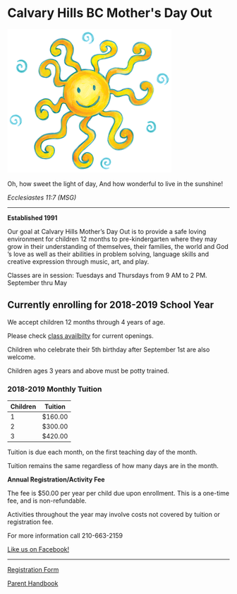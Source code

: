 # Calvary Hills BC Mother's Day Out
![](sun.png)

Oh, how sweet the light of day, 
And how wonderful to live in the sunshine!

*Ecclesiastes 11:7 (MSG)*

_____

**Established 1991**

Our goal at Calvary Hills Mother’s Day Out is to provide a safe loving environment for children 12 months to pre-kindergarten where they may grow in their understanding of themselves, their families, the world and God ’s love as well as their abilities in problem solving, language skills and creative expression through music, art, and play.

Classes are in session: Tuesdays and Thursdays from 9 AM to 2 PM. September thru May

## Currently enrolling for 2018-2019 School Year
We accept children 12 months through 4 years of age.

Please check [class availbilty](mdo_classes.md) for current openings.

Children who celebrate their 5th birthday after September 1st are also welcome.

Children ages 3 years and above must be potty trained.

### 2018-2019 Monthly Tuition

| Children | Tuition |
| ------- | ------ |
| 1   | $160.00 |
| 2  | $300.00 |
| 3  | $420.00 |

Tuition is due each month, on the first teaching day of the month.

Tuition remains the same regardless of how many days are in the month.

**Annual Registration/Activity Fee**

The fee is $50.00 per year per child due upon enrollment. This is a one-time fee, and is non-refundable.

Activities throughout the year may involve costs not covered by tuition or registration fee. 


For more information call 210-663-2159

[Like us on Facebook!](https://www.facebook.com/Calvary-Hills-Mothers-Day-Out-367721523418178/)

_____

[Registration Form](chbc_mdo_registration_form.pdf)

[Parent Handbook](mdo_parent_handbook.pdf)
